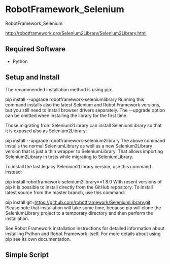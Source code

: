 # RobotFramework_Selenium
RobotFramework_Selenium

http://robotframework.org/Selenium2Library/Selenium2Library.html

## Required Software
+ Python

## Setup and Install

The recommended installation method is using pip:

pip install --upgrade robotframework-seleniumlibrary
Running this command installs also the latest Selenium and Robot Framework versions, but you still need to install browser drivers separately. The --upgrade option can be omitted when installing the library for the first time.

Those migrating from Selenium2Library can install SeleniumLibrary so that it is exposed also as Selenium2Library:

pip install --upgrade robotframework-selenium2library
The above command installs the normal SeleniumLibrary as well as a new Selenium2Library version that is just a thin wrapper to SeleniumLibrary. That allows importing Selenium2Library in tests while migrating to SeleniumLibrary.

To install the last legacy Selenium2Library version, use this command instead:

pip install robotframework-selenium2library==1.8.0
With resent versions of pip it is possible to install directly from the GitHub repository. To install latest source from the master branch, use this command:

pip install git+https://github.com/robotframework/SeleniumLibrary.git
Please note that installation will take some time, because pip will clone the SeleniumLibrary project to a temporary directory and then perform the installation.

See Robot Framework installation instructions for detailed information about installing Python and Robot Framework itself. For more details about using pip see its own documentation.



## Simple Script
